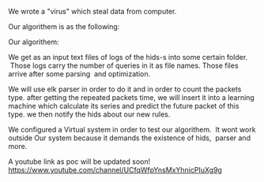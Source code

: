 We wrote a "virus" which steal data from computer.

Our algorithem is as the following:

Our algorithem:

We get as an input text files of logs of the hids-s into some certain folder.  Those logs carry the number of queries in it as file names. Those files arrive after some parsing  and optimization.

We will use elk parser in order to do it and in order to count the packets type.
after getting the repeated packets time, we will insert it into a learning machine which calculate its series and predict the future packet of this type. we then notify the hids about our new rules.


We configured a Virtual  system in order to test our algorithem.  It wont work outside Our system because it demands the existence of hids,  parser and more. 

A youtube link as poc will be updated soon!
https://www.youtube.com/channel/UCfqWfpYnsMxYhnicPIuXg9g
